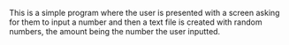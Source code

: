 This is a simple program where the user is presented with a screen
asking for them to input a number and then a text file is created
with random numbers, the amount being the number the user inputted.
